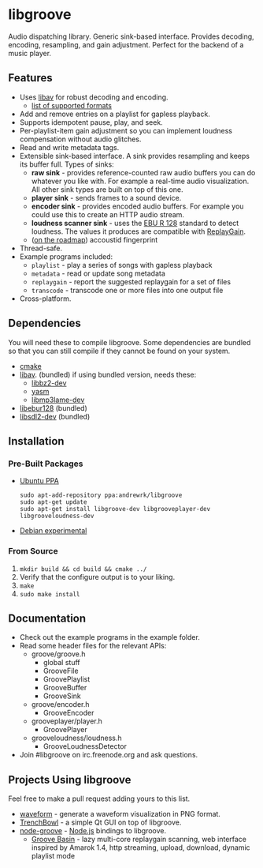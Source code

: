 # libgroove

Audio dispatching library. Generic sink-based interface. Provides decoding,
encoding, resampling, and gain adjustment. Perfect for the backend of a
music player.

## Features

 * Uses [libav](http://www.libav.org/) for robust decoding and encoding.
   - [list of supported formats](http://www.libav.org/general.html#Supported-File-Formats-and-Codecs)
 * Add and remove entries on a playlist for gapless playback.
 * Supports idempotent pause, play, and seek.
 * Per-playlist-item gain adjustment so you can implement loudness compensation
   without audio glitches.
 * Read and write metadata tags.
 * Extensible sink-based interface. A sink provides resampling
   and keeps its buffer full. Types of sinks:
   * **raw sink** - provides reference-counted raw audio buffers you can do
     whatever you like with. For example a real-time audio visualization.
     All other sink types are built on top of this one.
   * **player sink** - sends frames to a sound device.
   * **encoder sink** - provides encoded audio buffers. For example you could
     use this to create an HTTP audio stream.
   * **loudness scanner sink** - uses the [EBU R 128](http://tech.ebu.ch/loudness)
     standard to detect loudness. The values it produces are compatible with
     [ReplayGain](http://wiki.hydrogenaudio.org/index.php?title=ReplayGain_1.0_specification).
   * ([on the roadmap](https://github.com/andrewrk/libgroove/issues/19)) accoustid fingerprint
 * Thread-safe.
 * Example programs included:
   * `playlist` - play a series of songs with gapless playback
   * `metadata` - read or update song metadata
   * `replaygain` - report the suggested replaygain for a set of files
   * `transcode` - transcode one or more files into one output file
 * Cross-platform.

## Dependencies

You will need these to compile libgroove. Some dependencies are bundled
so that you can still compile if they cannot be found on your system.

 * [cmake](http://www.cmake.org/)
 * [libav](http://libav.org). (bundled) if using bundled version, needs these:
   - [libbz2-dev](http://www.bzip.org/)
   - [yasm](http://yasm.tortall.net/)
   - [libmp3lame-dev](http://lame.sourceforge.net/)
 * [libebur128](https://github.com/jiixyj/libebur128) (bundled)
 * [libsdl2-dev](http://www.libsdl.org/) (bundled)

## Installation

### Pre-Built Packages

 * [Ubuntu PPA](https://launchpad.net/~andrewrk/+archive/libgroove)

   ```
   sudo apt-add-repository ppa:andrewrk/libgroove
   sudo apt-get update
   sudo apt-get install libgroove-dev libgrooveplayer-dev libgrooveloudness-dev
   ```
 * [Debian experimental](http://serverfault.com/questions/22414)

### From Source

 1. `mkdir build && cd build && cmake ../`
 2. Verify that the configure output is to your liking.
 3. `make`
 4. `sudo make install`

## Documentation

 * Check out the example programs in the example folder.
 * Read some header files for the relevant APIs:
   * groove/groove.h
     - global stuff
     - GrooveFile
     - GroovePlaylist
     - GrooveBuffer
     - GrooveSink
   * groove/encoder.h
     - GrooveEncoder
   * grooveplayer/player.h
     - GroovePlayer
   * grooveloudness/loudness.h
     - GrooveLoudnessDetector
 * Join #libgroove on irc.freenode.org and ask questions.

## Projects Using libgroove

Feel free to make a pull request adding yours to this list.

 * [waveform](https://github.com/andrewrk/waveform) - generate a waveform
   visualization in PNG format.
 * [TrenchBowl](https://github.com/andrewrk/TrenchBowl) - a simple Qt GUI
   on top of libgroove.
 * [node-groove](https://github.com/andrewrk/node-groove) -
   [Node.js](http://nodejs.org/) bindings to libgroove.
   - [Groove Basin](https://github.com/andrewrk/groovebasin) - lazy
     multi-core replaygain scanning, web interface inspired by Amarok 1.4,
     http streaming, upload, download, dynamic playlist mode
